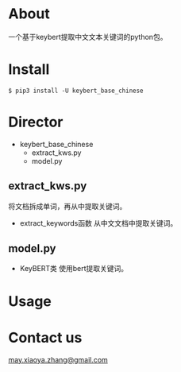 # About
一个基于keybert提取中文文本关键词的python包。

# Install
`$ pip3 install -U keybert_base_chinese`

# Director 
+ keybert\_base\_chinese
    + extract\_kws.py 
    + model.py

## extract\_kws.py
将文档拆成单词，再从中提取关键词。
- extract\_keywords函数
  从中文文档中提取关键词。

## model.py
- KeyBERT类
  使用bert提取关键词。

# Usage

# Contact us
<may.xiaoya.zhang@gmail.com>
